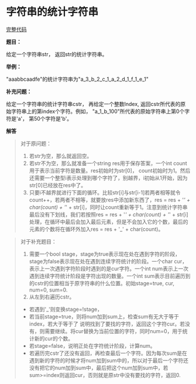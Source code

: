 # 字符串的统计字符串
[完整代码]()

**题目：**

给定一个字符串str， 返回str的统计字符串。

**举例：**

"aaabbcaadfe"的统计字符串为"a_3_b_2_c_1_a_2_d_1_f_1_e_1"

**补充问题：**

给定一个字符串的统计字符串cstr， 再给定一个整数Index, 返回cstr所代表的原始字符串上的第index个字符。例如， "a_1_b_100"所代表的原始字符串上第0个字符是'a'， 第50个字符是'b'。

**解答**
>对于原问题：
> 1. 若str为空，那么就返回空。
> 2. 若str不为空，那么就准备一个string res用于保存答案，一个int count用于表示当前字符是数量。res初始时为str[0]， count初始时为1。然后还需要一个整型i表示处理到哪个字符了，别越界，i初始从1开始，因为str[0]已经放在res中了。
> 3. 只要i不越界就进行下面的循环。比较str[i]与str[i-1]若两者相等就令count++，若两者不相等，就要放res中添加新东西了，res = res + '_' + char(count) + '_' + str[i]，同时让count重新等于1。注意到统计字符串最后没有下划线，我们若按照res = res + '_' + char(count) + '_' + str[i]处理，在循环中最后会加入最后元素，但是不会加入它的个数，最后的元素的个数将在循环外加入res = res + '_' + char(count)。

> 对于补充题目：
> 1. 需要一个bool stage，stage为true表示现在处在遇到字符的阶段，stage为false表示现在处在遇到连续字符统计的阶段。一个char cur，表示上一次遇到字符阶段时遇到的是cur字符。一个int num表示上一次遇到连续字符统计阶段是字符出现的数量。一个int sum表示目前遍历到的cstr的位置相当于原字符串的什么位置。初始stage=true, cur, num=0, sum=0.
> 2. 从左到右遍历cstr。
>   * 若遇到'_'则变换stage=!stage，
>   * 若当前stage=true，则将num加到sum上，检查sum有无大于等于index，若大于等于了    说明找到了要找的字符，返回这个字符cur。若没有，则需要继续。将cur替换为当前位置的字符，同时num=0，用于统计新的cur的个数。            
>   * 若stage=false，说明正处在字符统计阶段，计算num。
>   * 若遍历完cstr了还没有返回，再检查最后一个字符。因为每次sum是在遇到新的字符的时候才将num加到sum中的，所以对于最后一个字符还没有把它的num加到sum中，最后把这个num加到sum中，若sum>=index则返回cur，否则就是原str中没有要找的字符，返回0.